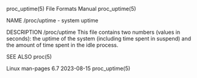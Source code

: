 proc_uptime(5)							      File Formats Manual							proc_uptime(5)

NAME
       /proc/uptime - system uptime

DESCRIPTION
       /proc/uptime
	      This  file  contains two numbers (values in seconds): the uptime of the system (including time spent in suspend) and the amount of time spent in
	      the idle process.

SEE ALSO
       proc(5)

Linux man-pages 6.7							  2023-08-15								proc_uptime(5)

